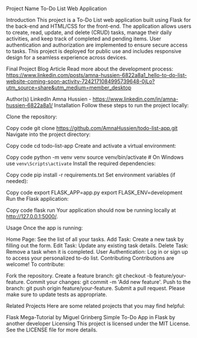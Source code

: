 Project Name
To-Do List Web Application

Introduction
This project is a To-Do List web application built using Flask for the back-end and HTML/CSS for the front-end. The application allows users to create, read, update, and delete (CRUD) tasks, manage their daily activities, and keep track of completed and pending items. User authentication and authorization are implemented to ensure secure access to tasks. This project is deployed for public use and includes responsive design for a seamless experience across devices.



Final Project Blog Article
Read more about the development process: https://www.linkedin.com/posts/amna-hussien-6822a8a1_hello-to-do-list-website-coming-soon-activity-7242171084995739648-0jLo?utm_source=share&utm_medium=member_desktop

Author(s) LinkedIn
Amna Hussien - https://www.linkedin.com/in/amna-hussien-6822a8a1/
Installation
Follow these steps to run the project locally:

Clone the repository:

Copy code
git clone https://github.com/AmnaHussien/todo-list-app.git
Navigate into the project directory:

Copy code
cd todo-list-app
Create and activate a virtual environment:

Copy code
python -m venv venv
source venv/bin/activate  # On Windows use `venv\Scripts\activate`
Install the required dependencies:

Copy code
pip install -r requirements.txt
Set environment variables (if needed):

Copy code
export FLASK_APP=app.py
export FLASK_ENV=development
Run the Flask application:

Copy code
flask run
Your application should now be running locally at http://127.0.0.1:5000/.

Usage
Once the app is running:

Home Page: See the list of all your tasks.
Add Task: Create a new task by filling out the form.
Edit Task: Update any existing task details.
Delete Task: Remove a task when it is completed.
User Authentication: Log in or sign up to access your personalized to-do list.
Contributing
Contributions are welcome! To contribute:

Fork the repository.
Create a feature branch: git checkout -b feature/your-feature.
Commit your changes: git commit -m 'Add new feature'.
Push to the branch: git push origin feature/your-feature.
Submit a pull request.
Please make sure to update tests as appropriate.

Related Projects
Here are some related projects that you may find helpful:

Flask Mega-Tutorial by Miguel Grinberg
Simple To-Do App in Flask by another developer
Licensing
This project is licensed under the MIT License. See the LICENSE file for more details.
